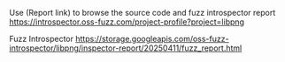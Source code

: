 Use (Report link) to browse the source code and fuzz introspector report https://introspector.oss-fuzz.com/project-profile?project=libpng

Fuzz Introspector
https://storage.googleapis.com/oss-fuzz-introspector/libpng/inspector-report/20250411/fuzz_report.html

